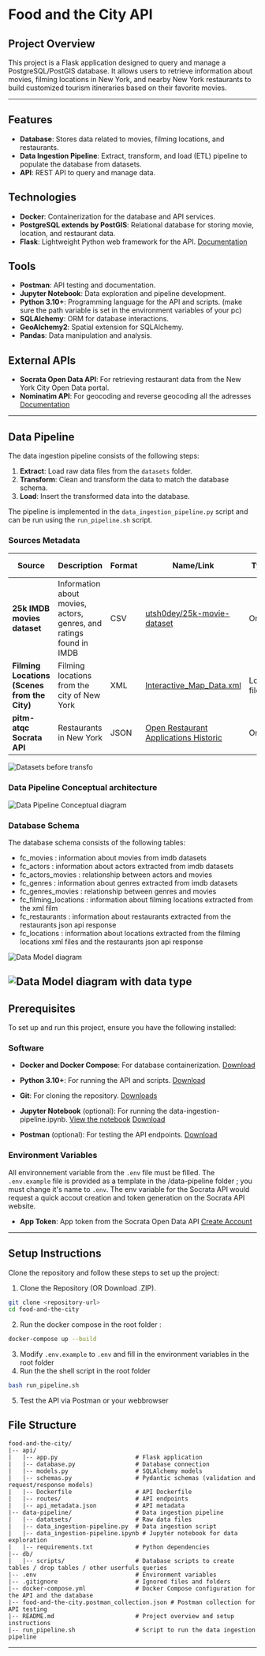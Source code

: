 # Food and the City API

## Project Overview
This project is a Flask application designed to query and manage a PostgreSQL/PostGIS database. It allows users to retrieve information about movies, filming locations in New York, and nearby New York restaurants to build customized tourism itineraries based on their favorite movies.

---

## Features
- **Database**: Stores data related to movies, filming locations, and restaurants.
- **Data Ingestion Pipeline**: Extract, transform, and load (ETL) pipeline to populate the database from datasets.
- **API**: REST API to query and manage data.

## Technologies
- **Docker**: Containerization for the database and API services.
- **PostgreSQL extends by PostGIS**: Relational database for storing movie, location, and restaurant data.
- **Flask**: Lightweight Python web framework for the API. [Documentation](https://flask.palletsprojects.com/en/stable/)

## Tools
- **Postman**: API testing and documentation.
- **Jupyter Notebook**: Data exploration and pipeline development.
- **Python 3.10+**: Programming language for the API and scripts. (make sure the path variable is set in the environment variables of your pc)
- **SQLAlchemy**: ORM for database interactions.
- **GeoAlchemy2**: Spatial extension for SQLAlchemy.
- **Pandas**: Data manipulation and analysis.

## External APIs
- **Socrata Open Data API**: For retrieving restaurant data from the New York City Open Data portal.
- **Nominatim API**: For geocoding and reverse geocoding all the adresses [Documentation](https://nominatim.org/release-docs/develop/)

---
## Data Pipeline
The data ingestion pipeline consists of the following steps:
1. **Extract**: Load raw data files from the `datasets` folder.
2. **Transform**: Clean and transform the data to match the database schema.
3. **Load**: Insert the transformed data into the database.

The pipeline is implemented in the `data_ingestion_pipeline.py` script and can be run using the `run_pipeline.sh` script.

### Sources Metadata
| Source                          | Description                                     | Format | Name/Link                                                                                      | Type         | Read Methods   |
|---------------------------------|-------------------------------------------------|--------|-----------------------------------------------------------------------------------------------|--------------|----------------|
| **25k IMDB movies dataset**     | Information about movies, actors, genres, and ratings found in IMDB | CSV    | [utsh0dey/25k-movie-dataset](https://www.kaggle.com/datasets/utsh0dey/25k-movie-dataset)       | Online       | Kagglehub API  |
| **Filming Locations (Scenes from the City)** | Filming locations from the city of New York    | XML    | [Interactive_Map_Data.xml](https://data.cityofnewyork.us/Business/Filming-Locations-Scenes-from-the-City-/qb3k-n8mm/about_data) | Local file   | Pandas csv read |
| **pitm-atqc Socrata API**       | Restaurants in New York                         | JSON   | [Open Restaurant Applications Historic](https://data.cityofnewyork.us/Transportation/Open-Restaurant-Applications-Historic-/pitm-atqc/about_data) | Online       | Socrata API    |


![Datasets before transfo](./docs/datasets-fields.png)

### Data Pipeline Conceptual architecture 
![Data Pipeline Conceptual diagram](./docs/data-pipeline.png)

### Database Schema
The database schema consists of the following tables:
- fc_movies : information about movies from imdb datasets
- fc_actors : information about actors extracted from imdb datasets
- fc_actors_movies : relationship between actors and movies
- fc_genres : information about genres extracted from imdb datasets
- fc_genres_movies : relationship between genres and movies
- fc_filming_locations : information about filming locations extracted from the xml film
- fc_restaurants : information about restaurants extracted from the restaurants json api response
- fc_locations : information about locations extracted from the filming locations xml files and the restaurants json api response

![Data Model diagram](./docs/database-schema.png)

![Data Model diagram with data type](./docs/database-schema-with-types.png)
---

## Prerequisites
To set up and run this project, ensure you have the following installed:

### Software
- **Docker and Docker Compose**: For database containerization. [Download](https://www.docker.com/products/docker-desktop/)
- **Python 3.10+**: For running the API and scripts. [Download](https://www.python.org/downloads/)
- **Git**: For cloning the repository. [Downloads](https://git-scm.com/downloads)

- **Jupyter Notebook** (optional): For running the data-ingestion-pipeline.ipynb. [View the notebook](https://jupyter.org/try-jupyter/) [Download](https://jupyter.org/install)
- **Postman** (optional): For testing the API endpoints. [Download](https://git-scm.com/downloads) 

### Environment Variables
All environnement variable from the `.env` file must be filled.
The `.env.example` file is provided as a template in the /data-pipeline folder ; you must change it's name to `.env`.
The env variable for the Socrata API would request a quick accout creation and token generation on the Socrata API website.
- **App Token**: App token from the Socrata Open Data API [Create Account](https://dev.socrata.com/foundry/data.cityofnewyork.us/pitm-atqc)

---

## Setup Instructions
Clone the repository and follow these steps to set up the project:
1. Clone the Repository (OR Download .ZIP).
```bash
git clone <repository-url>
cd food-and-the-city
```
2. Run the docker compose in the root folder : 
```bash
docker-compose up --build
```
3. Modify `.env.example` to `.env` and fill in the environment variables in the root folder
4. Run the the shell script in the root folder 
```bash
bash run_pipeline.sh
```
5. Test the API via Postman or your webbrowser


## File Structure

```
food-and-the-city/
|-- api/
|   |-- app.py                      # Flask application
|   |-- database.py                 # Database connection
|   |-- models.py                   # SQLAlchemy models
|   |-- schemas.py                  # Pydantic schemas (validation and request/response models)
|   |-- Dockerfile                  # API Dockerfile
|   |-- routes/                     # API endpoints
|   |-- api_metadata.json           # API metadata
|-- data-pipeline/                  # Data ingestion pipeline
|   |-- datatsets/                  # Raw data files
|   |-- data_ingestion-pipeline.py  # Data ingestion script
|   |-- data_ingestion-pipeline.ipynb # Jupyter notebook for data exploration
|   |-- requirements.txt            # Python dependencies
|-- db/
|   |-- scripts/                    # Database scripts to create tables / drop tables / other userfuls queries
|-- .env                            # Environment variables
|-- .gitignore                      # Ignored files and folders
|-- docker-compose.yml              # Docker Compose configuration for the API and the database
|-- food-and-the-city.postman_collection.json # Postman collection for API testing
|-- README.md                       # Project overview and setup instructions
|-- run_pipeline.sh                 # Script to run the data ingestion pipeline
```

---


